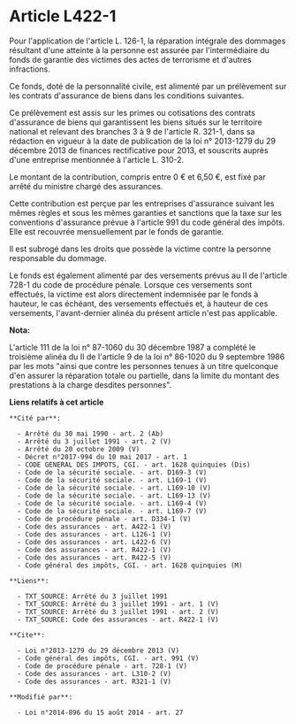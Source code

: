 # Article L422-1

Pour l'application de l'article L. 126-1, la réparation intégrale des dommages résultant d'une atteinte à la personne est
assurée par l'intermédiaire du fonds de garantie des victimes des actes de terrorisme et d'autres infractions. 

Ce fonds, doté de la personnalité civile, est alimenté par un prélèvement sur les contrats d'assurance de biens dans les
conditions suivantes. 

Ce prélèvement est assis sur les primes ou cotisations des contrats d'assurance de biens qui garantissent les biens situés
sur le territoire national et relevant des branches 3 à 9 de l'article R. 321-1, dans sa rédaction en vigueur à la date de
publication de la loi n° 2013-1279 du 29 décembre 2013 de finances rectificative pour 2013, et souscrits auprès d'une
entreprise mentionnée à l'article L. 310-2. 

Le montant de la contribution, compris entre 0 € et 6,50 €, est fixé par arrêté du ministre chargé des assurances. 

Cette contribution est perçue par les entreprises d'assurance suivant les mêmes règles et sous les mêmes garanties et
sanctions que la taxe sur les conventions d'assurance prévue à l'article 991 du code général des impôts. Elle est recouvrée
mensuellement par le fonds de garantie. 

Il est subrogé dans les droits que possède la victime contre la personne responsable du dommage. 

Le fonds est également alimenté par des versements prévus au II de l'article 728-1 du code de procédure pénale. Lorsque ces
versements sont effectués, la victime est alors directement indemnisée par le fonds à hauteur, le cas échéant, des versements
effectués et, à hauteur de ces versements, l'avant-dernier alinéa du présent article n'est pas applicable.

**Nota:**

L'article 111 de la loi n° 87-1060 du 30 décembre 1987 a complété le troisième alinéa du II de l'article 9 de la loi n°
86-1020 du 9 septembre 1986 par les mots "ainsi que contre les personnes tenues à un titre quelconque d'en assurer la
réparation totale ou partielle, dans la limite du montant des prestations à la charge desdites personnes".

**Liens relatifs à cet article**

	**Cité par**:

	  - Arrêté du 30 mai 1990 - art. 2 (Ab)
	  - Arrêté du 3 juillet 1991 - art. 2 (V)
	  - Arrêté du 20 octobre 2009 (V)
	  - Décret n°2017-994 du 10 mai 2017 - art. 1
	  - CODE GENERAL DES IMPOTS, CGI. - art. 1628 quinquies (Dis)
	  - Code de la sécurité sociale. - art. D169-3 (V)
	  - Code de la sécurité sociale. - art. L169-1 (V)
	  - Code de la sécurité sociale. - art. L169-10 (V)
	  - Code de la sécurité sociale. - art. L169-13 (V)
	  - Code de la sécurité sociale. - art. L169-4 (V)
	  - Code de la sécurité sociale. - art. L169-7 (V)
	  - Code de procédure pénale - art. D334-1 (V)
	  - Code des assurances - art. A422-1 (V)
	  - Code des assurances - art. L126-1 (V)
	  - Code des assurances - art. L422-6 (V)
	  - Code des assurances - art. R422-1 (V)
	  - Code des assurances - art. R422-5 (V)
	  - Code général des impôts, CGI. - art. 1628 quinquies (M)

	**Liens**:

	  - TXT_SOURCE: Arrêté du 3 juillet 1991
	  - TXT_SOURCE: Arrêté du 3 juillet 1991 - art. 1 (V)
	  - TXT_SOURCE: Arrêté du 3 juillet 1991 - art. 2 (V)
	  - TXT_SOURCE: Code des assurances - art. R422-1 (V)

	**Cite**:

	  - Loi n°2013-1279 du 29 décembre 2013 (V)
	  - Code général des impôts, CGI. - art. 991 (V)
	  - Code de procédure pénale - art. 728-1 (V)
	  - Code des assurances - art. L310-2 (V)
	  - Code des assurances - art. R321-1 (V)

	**Modifié par**:

	  - Loi n°2014-896 du 15 août 2014 - art. 27
